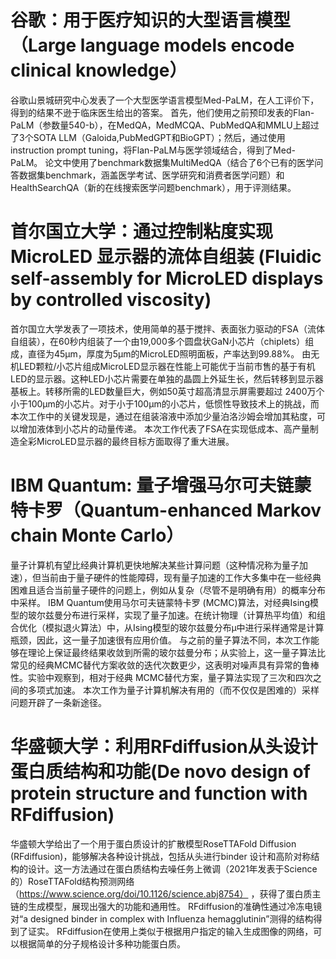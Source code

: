 # 谷歌：用于医疗知识的大型语言模型（Large language models encode clinical knowledge）
谷歌山景城研究中心发表了一个大型医学语言模型Med-PaLM，在人工评价下，得到的结果不逊于临床医生给出的答案。
首先，他们使用之前预印发表的Flan-PaLM（参数量540-b），在MedQA，MedMCQA、PubMedQA和MMLU上超过了3个SOTA LLM（Galoida,PubMedGPT和BioGPT）；然后，通过使用instruction prompt tuning，将Flan-PaLM与医学领域结合，得到了Med-PaLM。
论文中使用了benchmark数据集MultiMedQA（结合了6个已有的医学问答数据集benchmark，涵盖医学考试、医学研究和消费者医学问题）和HealthSearchQA（新的在线搜索医学问题benchmark），用于评测结果。

# 首尔国立大学：通过控制粘度实现 MicroLED 显示器的流体自组装 (Fluidic self-assembly for MicroLED displays by controlled viscosity)
首尔国立大学发表了一项技术，使用简单的基于搅拌、表面张力驱动的FSA（流体自组装），在60秒内组装了一个由19,000多个圆盘状GaN小芯片（chiplets）组成，直径为45μm，厚度为5μm的MicroLED照明面板，产率达到99.88%。
由无机LED颗粒/小芯片组成MicroLED显示器在性能上可能优于当前市售的基于有机LED的显示器。这种LED小芯片需要在单独的晶圆上外延生长，然后转移到显示器基板上。转移所需的LED数量巨大，例如50英寸超高清显示屏需要超过 2400万个小于100μm的小芯片。对于小于100μm的小芯片，低惯性导致技术上的挑战，而本次工作中的关键发现是，通过在组装溶液中添加少量泊洛沙姆会增加其粘度，可以增加液体到小芯片的动量传递。
本次工作代表了FSA在实现低成本、高产量制造全彩MicroLED显示器的最终目标方面取得了重大进展。

# IBM Quantum: 量子增强马尔可夫链蒙特卡罗（Quantum-enhanced Markov chain Monte Carlo）
量子计算机有望比经典计算机更快地解决某些计算问题（这种情况称为量子加速），但当前由于量子硬件的性能障碍，现有量子加速的工作大多集中在一些经典困难且适合当前量子硬件的问题上，例如从复杂（尽管不是明确有用）的概率分布中采样。
IBM Quantum使用马尔可夫链蒙特卡罗 (MCMC)算法，对经典Ising模型的玻尔兹曼分布进行采样，实现了量子加速。在统计物理（计算热平均值）和组合优化（模拟退火算法）中，从Ising模型的玻尔兹曼分布μ中进行采样通常是计算瓶颈，因此，这一量子加速很有应用价值。
与之前的量子算法不同，本次工作能够在理论上保证最终结果收敛到所需的玻尔兹曼分布；从实验上，这一量子算法比常见的经典MCMC替代方案收敛的迭代次数更少，这表明对噪声具有异常的鲁棒性。实验中观察到，相对于经典 MCMC替代方案，量子算法实现了三次和四次之间的多项式加速。
本次工作为量子计算机解决有用的（而不仅仅是困难的）采样问题开辟了一条新途径。

# 华盛顿大学：利用RFdiffusion从头设计蛋白质结构和功能(De novo design of protein structure and function with RFdiffusion)
华盛顿大学给出了一个用于蛋白质设计的扩散模型RoseTTAFold Diffusion (RFdiffusion)，能够解决各种设计挑战，包括从头进行binder 设计和高阶对称结构的设计。这一方法通过在蛋白质结构去噪任务上微调（2021年发表于Science的）RoseTTAFold结构预测网络（https://www.science.org/doi/10.1126/science.abj8754）
，获得了蛋白质主链的生成模型，展现出强大的功能和通用性。
RFdiffusion的准确性通过冷冻电镜对“a designed binder in complex with Influenza hemagglutinin”测得的结构得到了证实。
RFdiffusion在使用上类似于根据用户指定的输入生成图像的网络，可以根据简单的分子规格设计多种功能蛋白质。
